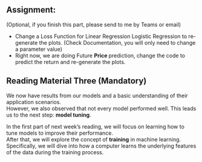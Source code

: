## Assignment: 
(Optional, if you finish this part, please send to me by Teams or email)
* Change a Loss Function for Linear Regression Logistic Regression to re-generate the plots. (Check Documentation, you will only need to change a parameter value)
* Right now, we are doing Future <b>Price </b> prediction, change the code to predict the return and re-generate the plots.
## Reading Material Three (Mandatory)

We now have results from our models and a basic understanding of their application scenarios.  
However, we also observed that not every model performed well. This leads us to the next step: **model tuning**.  

In the first part of next week’s reading, we will focus on learning how to tune models to improve their performance.  
After that, we will explore the concept of **training** in machine learning.  
Specifically, we will dive into how a computer learns the underlying features of the data during the training process.

